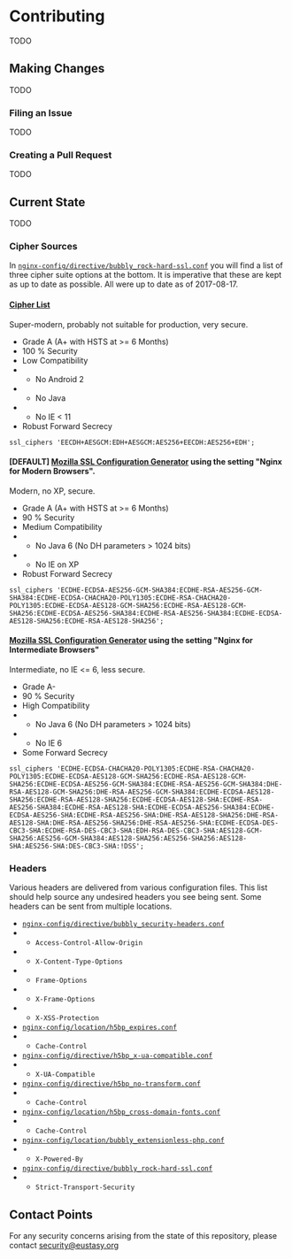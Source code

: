 # Contributing

TODO

## Making Changes

TODO

### Filing an Issue

TODO

### Creating a Pull Request

TODO

## Current State

TODO

### Cipher Sources

In [`nginx-config/directive/bubbly_rock-hard-ssl.conf`](https://github.com/eustasy/bubbly/blob/master/nginx-config/directive/bubbly_rock-hard-ssl.conf) you will find a list of three cipher suite options at the bottom. It is imperative that these are kept as up to date as possible. All were up to date as of 2017-08-17.

#### [Cipher List](https://cipherli.st)

Super-modern, probably not suitable for production, very secure.

- Grade A  (A+ with HSTS at >= 6 Months)
- 100 % Security
- Low Compatibility
- - No Android 2
- - No Java
- - No IE < 11
- Robust Forward Secrecy

`ssl_ciphers 'EECDH+AESGCM:EDH+AESGCM:AES256+EECDH:AES256+EDH';`

#### [DEFAULT] [Mozilla SSL Configuration Generator](https://mozilla.github.io/server-side-tls/ssl-config-generator/) using the setting "Nginx for Modern Browsers".

Modern, no XP, secure.

- Grade A (A+ with HSTS at >= 6 Months)
- 90 % Security
- Medium Compatibility
- - No Java 6 (No DH parameters > 1024 bits)
- - No IE on XP
- Robust Forward Secrecy

`ssl_ciphers 'ECDHE-ECDSA-AES256-GCM-SHA384:ECDHE-RSA-AES256-GCM-SHA384:ECDHE-ECDSA-CHACHA20-POLY1305:ECDHE-RSA-CHACHA20-POLY1305:ECDHE-ECDSA-AES128-GCM-SHA256:ECDHE-RSA-AES128-GCM-SHA256:ECDHE-ECDSA-AES256-SHA384:ECDHE-RSA-AES256-SHA384:ECDHE-ECDSA-AES128-SHA256:ECDHE-RSA-AES128-SHA256';`

#### [Mozilla SSL Configuration Generator](https://mozilla.github.io/server-side-tls/ssl-config-generator/) using the setting "Nginx for Intermediate Browsers"

Intermediate, no IE <= 6, less secure.

- Grade A-
- 90 % Security
- High Compatibility
- - No Java 6 (No DH parameters > 1024 bits)
- - No IE 6
- Some Forward Secrecy

`ssl_ciphers 'ECDHE-ECDSA-CHACHA20-POLY1305:ECDHE-RSA-CHACHA20-POLY1305:ECDHE-ECDSA-AES128-GCM-SHA256:ECDHE-RSA-AES128-GCM-SHA256:ECDHE-ECDSA-AES256-GCM-SHA384:ECDHE-RSA-AES256-GCM-SHA384:DHE-RSA-AES128-GCM-SHA256:DHE-RSA-AES256-GCM-SHA384:ECDHE-ECDSA-AES128-SHA256:ECDHE-RSA-AES128-SHA256:ECDHE-ECDSA-AES128-SHA:ECDHE-RSA-AES256-SHA384:ECDHE-RSA-AES128-SHA:ECDHE-ECDSA-AES256-SHA384:ECDHE-ECDSA-AES256-SHA:ECDHE-RSA-AES256-SHA:DHE-RSA-AES128-SHA256:DHE-RSA-AES128-SHA:DHE-RSA-AES256-SHA256:DHE-RSA-AES256-SHA:ECDHE-ECDSA-DES-CBC3-SHA:ECDHE-RSA-DES-CBC3-SHA:EDH-RSA-DES-CBC3-SHA:AES128-GCM-SHA256:AES256-GCM-SHA384:AES128-SHA256:AES256-SHA256:AES128-SHA:AES256-SHA:DES-CBC3-SHA:!DSS';`

### Headers

Various headers are delivered from various configuration files. This list should help source any undesired headers you see being sent. Some headers can be sent from multiple locations.

- [`nginx-config/directive/bubbly_security-headers.conf`](https://github.com/eustasy/bubbly/blob/master/nginx-config/directive/bubbly_security-headers.conf)
- - `Access-Control-Allow-Origin`
- - `X-Content-Type-Options`
- - `Frame-Options`
- - `X-Frame-Options`
- - `X-XSS-Protection`
- [`nginx-config/location/h5bp_expires.conf`](https://github.com/eustasy/bubbly/blob/master/nginx-config/location/h5bp_expires.conf)
- - `Cache-Control`
- [`nginx-config/directive/h5bp_x-ua-compatible.conf`](https://github.com/eustasy/bubbly/blob/master/nginx-config/directive/h5bp_x-ua-compatible.conf)
- - `X-UA-Compatible`
- [`nginx-config/directive/h5bp_no-transform.conf`](https://github.com/eustasy/bubbly/blob/master/nginx-config/directive/h5bp_no-transform.conf)
- - `Cache-Control`
- [`nginx-config/location/h5bp_cross-domain-fonts.conf`](https://github.com/eustasy/bubbly/blob/master/nginx-config/location/h5bp_cross-domain-fonts.conf)
- - `Cache-Control`
- [`nginx-config/location/bubbly_extensionless-php.conf`](https://github.com/eustasy/bubbly/blob/master/nginx-config/location/bubbly_extensionless-php.conf)
- - `X-Powered-By`
- [`nginx-config/directive/bubbly_rock-hard-ssl.conf`](https://github.com/eustasy/bubbly/blob/master/nginx-config/directive/bubbly_rock-hard-ssl.conf)
- - `Strict-Transport-Security`

## Contact Points

For any security concerns arising from the state of this repository, please contact [security@eustasy.org](mailto:security@eustasy.org)
